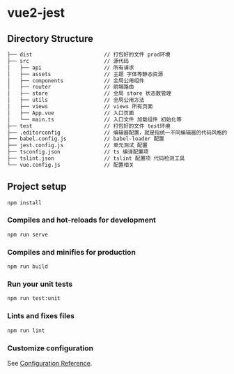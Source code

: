 # vue2-jest

## Directory Structure
```bash
├── dist                       // 打包好的文件 prod环境
├── src                        // 源代码
│   ├── api                    // 所有请求
│   ├── assets                 // 主题 字体等静态资源
│   ├── components             // 全局公用组件
│   ├── router                 // 前端路由
│   ├── store                  // 全局 store 状态数管理
│   ├── utils                  // 全局公用方法
│   ├── views                  // views 所有页面
│   ├── App.vue                // 入口页面
│   └── main.ts                // 入口文件 加载组件 初始化等
├── test                       // 打包好的文件 test环境
├── .editorconfig              // 编辑器配置，就是指统一不同编辑器的代码风格的配置
├── babel.config.js            // babel-loader 配置
├── jest.config.js             // 单元测试 配置
├── tsconfig.json              // ts 编译配置项
├── tslint.json                // tslint 配置项 代码检测工具
└── vue.config.js              // 配置相关
```

## Project setup
```
npm install
```

### Compiles and hot-reloads for development
```
npm run serve
```

### Compiles and minifies for production
```
npm run build
```

### Run your unit tests
```
npm run test:unit
```

### Lints and fixes files
```
npm run lint
```

### Customize configuration
See [Configuration Reference](https://cli.vuejs.org/config/).

